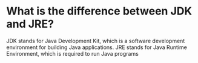 # What is the difference between JDK and JRE?


 JDK stands for Java Development Kit, which is
a software development environment for
building Java applications. JRE stands for Java
Runtime Environment, which is required to run
Java programs
